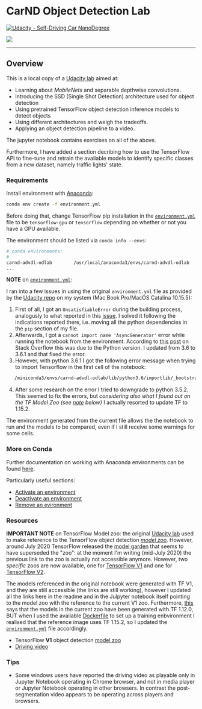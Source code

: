 # CarND Object Detection Lab
[![Udacity - Self-Driving Car NanoDegree](https://s3.amazonaws.com/udacity-sdc/github/shield-carnd.svg)](http://www.udacity.com/drive)

![](assets/clip.gif)

---
## Overview

This is a local copy of a [Udacity lab](https://github.com/udacity/CarND-Object-Detection-Lab) aimed at:

* Learning about *MobileNets* and separable depthwise convolutions.
* Introducing the SSD (Single Shot Detection) architecture used for object detection
* Using pretrained TensorFlow object detection inference models to detect objects
* Using different architectures and weigh the tradeoffs.
* Applying an object detection pipeline to a video.

The jupyter notebook contains exercises on all of the above.

Furthermore, I have added a section decribing how to use the TensorFlow API to fine-tune and retrain the available models to identify specific classes from a new dataset, namely traffic lights' state.  

### Requirements

Install environment with [Anaconda](https://www.continuum.io/downloads):

```sh
conda env create -f environment.yml
```

Before doing that, change TensorFlow pip installation in the [`environment.yml`](./environment.yml) file to be `tensorflow-gpu` or `tensorflow` depending on whether or not you have a GPU available.

The environment should be listed via `conda info --envs`:

```sh
# conda environments:
#
carnd-advdl-odlab        /usr/local/anaconda3/envs/carnd-advdl-odlab
...

```

**NOTE** on [`environment.yml`](./environment.yml):

I ran into a few issues in using the original `environment.yml` file as provided by the [Udacity repo](https://github.com/udacity/CarND-Object-Detection-Lab) on my system (Mac Book Pro/MacOS Catalina 10.15.5):

1) First of all, I got an `UnsatisfiableError` during the building process, analogusly to what reported in this [issue](https://knowledge.udacity.com/questions/55633). I solved it following the indications reported there, i.e. moving all the python dependencies in the `pip` section of my file.
2) Afterwards, I got a `cannot import name 'AsyncGenerator'` error while running the notebook from the environment. According to [this post](https://stackoverflow.com/questions/60927504/cannot-get-jupyter-notebook-to-run-cannot-import-name-asyncgenerator) on Stack Overflow this was due to the Python version. I updated from 3.6 to 3.6.1 and that fixed the error.
3) However, with python 3.6.1 I got the following error message when trying to import Tensorflow in the first cell of the notebook:

```sh
   /miniconda3/envs/carnd-advdl-odlab/lib/python3.6/importlib/_bootstrap.py:205: RuntimeWarning: compiletime version 3.5 of module 'tensorflow.python.framework.fast_tensor_util' does not match runtime version 3.6
```

4) After some research on the error I tried to downgrade to python 3.5.2. This seemed to fix the errors, but _considering also what I found out on the TF Model Zoo (see [note](https://github.com/In-Progress-M-Russo/CarND-Object-Detection-Lab/blob/master/README.md#resources) below)_ I actually resorted to update TF to 1.15.2. 

The environment generated from the current file allows the the notebook to run and the models to be compared, even if I still receive some warnings for some cells.

### More on Conda

Further documentation on working with Anaconda environments can be found [here](https://docs.conda.io/projects/conda/en/latest/user-guide/tasks/manage-environments.html). 

Particularly useful sections:

* [Activate an environment](https://docs.conda.io/projects/conda/en/latest/user-guide/tasks/manage-environments.html#activating-an-environment)
* [Deactivate an environment](https://docs.conda.io/projects/conda/en/latest/user-guide/tasks/manage-environments.html#deactivating-an-environment)
* [Remove an evironment](https://docs.conda.io/projects/conda/en/latest/user-guide/tasks/manage-environments.html#removing-an-environment)


### Resources

**IMPORTANT NOTE** on TensorFlow Model zoo: the original [Udacity lab](https://github.com/udacity/CarND-Object-Detection-Lab) used to make reference to the TensorFlow object detection [_model zoo_](https://github.com/tensorflow/models/blob/master/research/object_detection/g3doc/detection_model_zoo.md). However, around July 2020 TensorFlow released the [model garden](https://github.com/tensorflow/models) that seems to have superseded the "zoo": at the moment I'm writing (mid-July 2020) the previous link to the zoo is actually not accessible anymore. However, two _specific_ zoos are now available, one for [TensorFlow V1](https://github.com/tensorflow/models/blob/master/research/object_detection/g3doc/tf1_detection_zoo.md) and one for [TensorFlow V2](https://github.com/tensorflow/models/blob/master/research/object_detection/g3doc/tf2_detection_zoo.md).

The models referenced in the original notebook were generated with TF V1, and they are still accessible (the links are still working), however I updated all the links here in the readme and in the Julpyter notebook itself pointing to the model zoo with the reference to the current V1 zoo. Furthermore, [this](https://github.com/tensorflow/models/blob/master/research/object_detection/g3doc/tf1_detection_zoo.md) says that the models in the current zoo have been generated with TF 1.12.0, BUT when I used the available [Dockerfile](https://github.com/tensorflow/models/blob/master/research/object_detection/dockerfiles/tf1/Dockerfile) to set up a training enbvironment I realised that the reference image uses  TF 1.15.2, so I updated the [`environment.yml`](./environment.yml) file accordingly.

* TensorFlow **V1** object detection [model zoo](https://github.com/tensorflow/models/blob/master/research/object_detection/g3doc/tf1_detection_zoo.md)
* [Driving video](https://s3-us-west-1.amazonaws.com/udacity-selfdrivingcar/advanced_deep_learning/driving.mp4)

### Tips
- Some windows users have reported the driving video as playable only in Jupyter Notebook operating in Chrome browser, and not in media player or Jupyter Notebook operating in other browsers.  In contrast the post-segmentation video appears to be operating across players and browsers.
